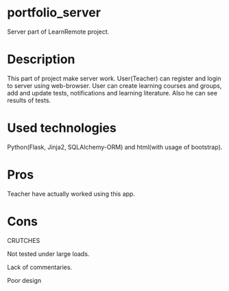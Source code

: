 # portfolio_server
Server part of LearnRemote project.
# Description
This part of project make server work. User(Teacher) can register and login to server using web-browser. User can create learning courses and groups, add and update tests, notifications and learning literature.
Also he can see results of tests.
# Used technologies
Python(Flask, Jinja2, SQLAlchemy-ORM) and html(with usage of bootstrap).
# Pros

Teacher have actually  worked using this app.


# Cons
CRUTCHES

Not tested under large loads.

Lack of commentaries.

Poor design
